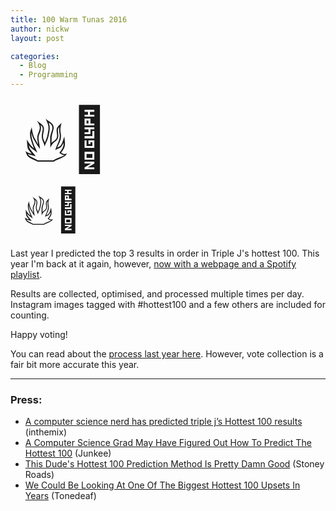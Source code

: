 ```yaml
---
title: 100 Warm Tunas 2016
author: nickw
layout: post

categories:
  - Blog
  - Programming
---
```


<div class="pull-right hidden-xs" style="font-size:100px; padding: 5px 5px 5px 20px;">&#128293;&#128175;</div>
<div class="pull-right hidden-sm hidden-lg hidden-md" style="font-size:68px; padding: 5px 5px 5px 20px;">&#128293;&#128175;</div>

Last year I predicted the top 3 results in order in Triple J's hottest 100. This year I'm back at it again, however, <a href="https://nickwhyte.com/100-warm-tunas-2016/">now with a webpage and a Spotify playlist</a>.

Results are collected, optimised, and processed multiple times per day. Instagram images tagged with #hottest100 and a few others are included for counting.

Happy voting!

You can read about the <a href="https://nickwhyte.com/post/2016/predicting-triple-j-hottest-100-2015/">process last year here</a>. However, vote collection is a fair bit more accurate this year.


---

### Press:

- [A computer science nerd has predicted triple j’s Hottest 100 results](http://inthemix.junkee.com/computer-science-nerd-predicted-triple-js-hottest-100-results/149015) (inthemix)
- [A Computer Science Grad May Have Figured Out How To Predict The Hottest 100](http://junkee.com/computer-science-grad-may-figured-predict-hottest-100/92990) (Junkee) 
- [This Dude's Hottest 100 Prediction Method Is Pretty Damn Good](http://stoneyroads.com/2017/01/this-dudes-hottest-100-prediction-method-is-pretty-damn-good) (Stoney Roads)
- [We Could Be Looking At One Of The Biggest Hottest 100 Upsets In Years](http://www.tonedeaf.com.au/495885/biggest-hottest-100-upsets.htm) (Tonedeaf)

